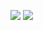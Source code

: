 ![](https://raw.githubusercontent.com/LouisPeter/github-stats/master/generated/overview.svg#gh-dark-mode-only)
![](https://raw.githubusercontent.com/LouisPeter/github-stats/master/generated/languages.svg#gh-dark-mode-only)
